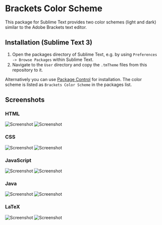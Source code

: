 Brackets Color Scheme
=====================

This package for Sublime Text provides two color schemes (light and dark) similar to the Adobe Brackets text editor.

## Installation (Sublime Text 3)

1. Open the packages directory of Sublime Text, e.g. by using `Preferences -> Browse Packages` within Sublime Text.
2. Navigate to the `User` directory and copy the `.tmTheme` files from this repository to it.

Alternatively you can use [Package Control](https://sublime.wbond.net/installation) for installation. The color scheme is listed as `Brackets Color Scheme` in the packages list.

## Screenshots

### HTML
![Screenshot](http://i.imgur.com/kTXBO3T.png)
![Screenshot](http://i.imgur.com/vfn6JVf.png)

### CSS
![Screenshot](http://i.imgur.com/Dd2muAA.png)
![Screenshot](http://i.imgur.com/PGLeRq4.png)

### JavaScript
![Screenshot](http://i.imgur.com/TnwIWso.png)
![Screenshot](http://i.imgur.com/ZgwKV1J.png)

### Java
![Screenshot](http://i.imgur.com/ss8xOIw.png)
![Screenshot](http://i.imgur.com/1ExVkoa.png)

### LaTeX
![Screenshot](http://i.imgur.com/ZsQPVrE.png)
![Screenshot](http://i.imgur.com/ejpIfMC.png)
